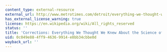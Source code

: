 ```yaml
---
content_type: external-resource
external_url: http://www.metrotimes.com/detroit/everything-we-thought-we-knew-about-fat-might-be-wrong/Content?oid=2276075
has_external_license_warning: true
license: https://en.wikipedia.org/wiki/All_rights_reserved
status: ''
title: 'Corrections: Everything We Thought We Knew About the Science of Taste is Wrong'
uid: 0c049e88-4ff9-4636-9914-e8bb34cbbe0d
wayback_url: ''
---
```

